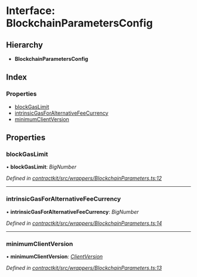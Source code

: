 # Interface: BlockchainParametersConfig

## Hierarchy

* **BlockchainParametersConfig**

## Index

### Properties

* [blockGasLimit](_wrappers_blockchainparameters_.blockchainparametersconfig.md#blockgaslimit)
* [intrinsicGasForAlternativeFeeCurrency](_wrappers_blockchainparameters_.blockchainparametersconfig.md#intrinsicgasforalternativefeecurrency)
* [minimumClientVersion](_wrappers_blockchainparameters_.blockchainparametersconfig.md#minimumclientversion)

## Properties

###  blockGasLimit

• **blockGasLimit**: *BigNumber*

*Defined in [contractkit/src/wrappers/BlockchainParameters.ts:12](https://github.com/celo-org/celo-monorepo/blob/master/packages/contractkit/src/wrappers/BlockchainParameters.ts#L12)*

___

###  intrinsicGasForAlternativeFeeCurrency

• **intrinsicGasForAlternativeFeeCurrency**: *BigNumber*

*Defined in [contractkit/src/wrappers/BlockchainParameters.ts:14](https://github.com/celo-org/celo-monorepo/blob/master/packages/contractkit/src/wrappers/BlockchainParameters.ts#L14)*

___

###  minimumClientVersion

• **minimumClientVersion**: *[ClientVersion](_wrappers_blockchainparameters_.clientversion.md)*

*Defined in [contractkit/src/wrappers/BlockchainParameters.ts:13](https://github.com/celo-org/celo-monorepo/blob/master/packages/contractkit/src/wrappers/BlockchainParameters.ts#L13)*
